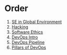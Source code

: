 # Order

1) [SE in Global Environment](./SE-in-a-Global-Env.md)
2) [Hacking](./Hacking.md)
3) [Software Ethics](./Software-Ethics.md)
4) [DevOps Intro](./Devops.md)
5) [DevOps Pipeline](./DevOps-Pipeline.md)
6) [Pillars of DevOps](./DevOps-Pillars.md)